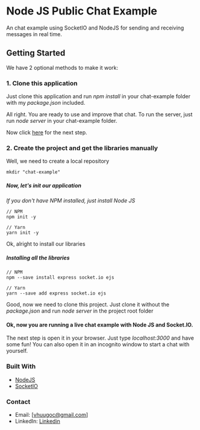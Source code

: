 # Node JS Public Chat Example

An chat example using SocketIO and NodeJS for sending and receiving messages in real time.

## Getting Started

We have 2 optional methods to make it work:

### 1. Clone this application
Just clone this application and run _npm install_ in your chat-example folder with my _package.json_ included.

All right. You are ready to use and improve that chat. To run the server, just run _node server_ in your chat-example folder.

Now click [here](https://github.com/vhugoc/chat-example#ok-now-you-are-running-a-live-chat-example-with-nodejs-and-socketio) for the next step.


### 2. Create the project and get the libraries manually
Well, we need to create a local repository
```
mkdir "chat-example"
```
##### Now, let's init our application

_If you don't have NPM installed, just install Node JS_
```
// NPM
npm init -y

// Yarn
yarn init -y
```
Ok, alright to install our libraries
##### Installing all the libraries
```
// NPM
npm --save install express socket.io ejs

// Yarn
yarn --save add express socket.io ejs
```

Good, now we need to clone this project. Just clone it without the _package.json_ and run _node server_ in the project root folder

#### Ok, now you are running a live chat example with Node JS and Socket.IO.
The next step is open it in your browser. Just type _localhost:3000_ and have some fun! You can also open it in an incognito window to start a chat with yourself.


### Built With
- [NodeJS](https://nodejs.org/en/)
- [SocketIO](https://socket.io/)


### Contact
- Email: [vhuugoc@gmail.com]
- LinkedIn: [Linkedin](https://www.linkedin.com/in/vhugoc/)

